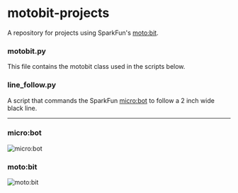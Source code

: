 # motobit-projects

A repository for projects using SparkFun's [moto:bit](https://www.sparkfun.com/products/15713).

### motobit.py

This file contains the motobit class used in the scripts below.

### line_follow.py

A script that commands the SparkFun [micro:bot](https://www.sparkfun.com/products/16275) to follow a 2 inch wide black line.

------------------------------------

### micro:bot

![micro:bot](https://github.com/mucolon/motobit-robot/blob/master/media/micro-bot.jpg)

### moto:bit

![moto:bit](https://github.com/mucolon/motobit-robot/blob/master/media/moto-bit.jpg)
